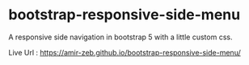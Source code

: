 # bootstrap-responsive-side-menu
 
A responsive side navigation in bootstrap 5 with a little custom css.

Live Url : https://amir-zeb.github.io/bootstrap-responsive-side-menu/

